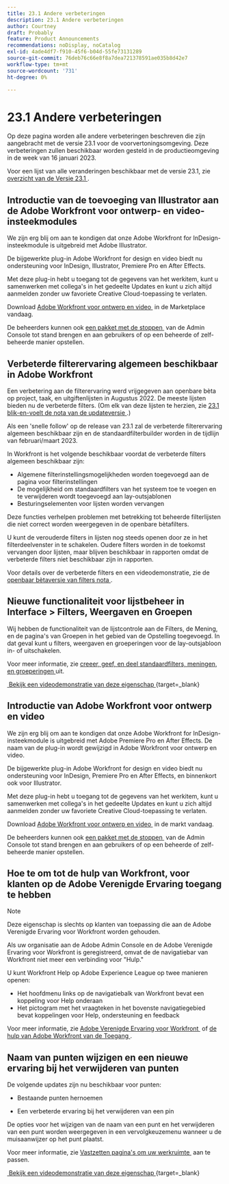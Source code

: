 ```yaml
---
title: 23.1 Andere verbeteringen
description: 23.1 Andere verbeteringen
author: Courtney
draft: Probably
feature: Product Announcements
recommendations: noDisplay, noCatalog
exl-id: 4ade4df7-f910-45f6-b04d-55fe73131289
source-git-commit: 76deb76c66e8f8a7dea721378591ae035b8d42e7
workflow-type: tm+mt
source-wordcount: '731'
ht-degree: 0%

---
```


# 23.1 Andere verbeteringen

Op deze pagina worden alle andere verbeteringen beschreven die zijn aangebracht met de versie 23.1 voor de voorvertoningsomgeving. Deze verbeteringen zullen beschikbaar worden gesteld in de productieomgeving in de week van 16 januari 2023.

Voor een lijst van alle veranderingen beschikbaar met de versie 23.1, zie [&#x200B; overzicht van de Versie 23.1 &#x200B;](/help/quicksilver/product-announcements/product-releases/23.1-release-activity/23-1-release-overview.md).

## Introductie van de toevoeging van Illustrator aan de Adobe Workfront voor ontwerp- en video-insteekmodules

We zijn erg blij om aan te kondigen dat onze Adobe Workfront for InDesign-insteekmodule is uitgebreid met Adobe Illustrator.

De bijgewerkte plug-in Adobe Workfront for design en video biedt nu ondersteuning voor InDesign, Illustrator, Premiere Pro en After Effects.

Met deze plug-in hebt u toegang tot de gegevens van het werkitem, kunt u samenwerken met collega&#39;s in het gedeelte Updates en kunt u zich altijd aanmelden zonder uw favoriete Creative Cloud-toepassing te verlaten.

Download [&#x200B; Adobe Workfront voor ontwerp en video &#x200B;](https://exchange.adobe.com/apps/cc/108938/adobe-workfront-for-design-and-video) in de Marketplace vandaag.

De beheerders kunnen ook [&#x200B; een pakket met de stoppen &#x200B;](https://helpx.adobe.com/in/enterprise/using/manage-extensions.html) van de Admin Console tot stand brengen en aan gebruikers of op een beheerde of zelf-beheerde manier opstellen.

## Verbeterde filterervaring algemeen beschikbaar in Adobe Workfront

Een verbetering aan de filterervaring werd vrijgegeven aan openbare bèta op project, taak, en uitgiftenlijsten in Augustus 2022. De meeste lijsten bieden nu de verbeterde filters. (Om elk van deze lijsten te herzien, zie [&#x200B; 23.1 blik-en-voelt de nota van de updateversie &#x200B;](/help/quicksilver/product-announcements/product-releases/23.1-release-activity/23-1-look-and-feel-updates.md).)

Als een &#39;snelle follow&#39; op de release van 23.1 zal de verbeterde filterervaring algemeen beschikbaar zijn en de standaardfilterbuilder worden in de tijdlijn van februari/maart 2023.

In Workfront is het volgende beschikbaar voordat de verbeterde filters algemeen beschikbaar zijn:

* Algemene filterinstellingsmogelijkheden worden toegevoegd aan de pagina voor filterinstellingen
* De mogelijkheid om standaardfilters van het systeem toe te voegen en te verwijderen wordt toegevoegd aan lay-outsjablonen
* Besturingselementen voor lijsten worden vervangen

Deze functies verhelpen problemen met betrekking tot beheerde filterlijsten die niet correct worden weergegeven in de openbare bètafilters.

U kunt de verouderde filters in lijsten nog steeds openen door ze in het filterdeelvenster in te schakelen. Oudere filters worden in de toekomst vervangen door lijsten, maar blijven beschikbaar in rapporten omdat de verbeterde filters niet beschikbaar zijn in rapporten.

Voor details over de verbeterde filters en een videodemonstratie, zie de [&#x200B; openbaar bètaversie van filters nota &#x200B;](/help/quicksilver/product-announcements/product-releases/22.4-release-activity/22-4-project-enhancements.md).

## Nieuwe functionaliteit voor lijstbeheer in Interface > Filters, Weergaven en Groepen

Wij hebben de functionaliteit van de lijstcontrole aan de Filters, de Mening, en de pagina&#39;s van Groepen in het gebied van de Opstelling toegevoegd. In dat geval kunt u filters, weergaven en groeperingen voor de lay-outsjabloon in- of uitschakelen.

Voor meer informatie, zie [&#x200B; creeer, geef, en deel standaardfilters, meningen, en groeperingen &#x200B;](/help/quicksilver/administration-and-setup/set-up-workfront/configure-system-defaults/create-and-share-default-fvgs.md) uit.

[&#x200B; Bekijk een videodemonstratie van deze eigenschap &#x200B;](https://video.tv.adobe.com/v/3412057/){target=_blank}

## Introductie van Adobe Workfront voor ontwerp en video

We zijn erg blij om aan te kondigen dat onze Adobe Workfront for InDesign-insteekmodule is uitgebreid met Adobe Premiere Pro en After Effects. De naam van de plug-in wordt gewijzigd in Adobe Workfront voor ontwerp en video.

De bijgewerkte plug-in Adobe Workfront for design en video biedt nu ondersteuning voor InDesign, Premiere Pro en After Effects, en binnenkort ook voor Illustrator.

Met deze plug-in hebt u toegang tot de gegevens van het werkitem, kunt u samenwerken met collega&#39;s in het gedeelte Updates en kunt u zich altijd aanmelden zonder uw favoriete Creative Cloud-toepassing te verlaten.

Download [&#x200B; Adobe Workfront voor ontwerp en video &#x200B;](https://exchange.adobe.com/apps/cc/108938/adobe-workfront-for-design-and-video) in de markt vandaag.

De beheerders kunnen ook [&#x200B; een pakket met de stoppen &#x200B;](https://helpx.adobe.com/in/enterprise/using/manage-extensions.html) van de Admin Console tot stand brengen en aan gebruikers of op een beheerde of zelf-beheerde manier opstellen.

## Hoe te om tot de hulp van Workfront, voor klanten op de Adobe Verenigde Ervaring toegang te hebben

>[!NOTE]
>
>Deze eigenschap is slechts op klanten van toepassing die aan de Adobe Verenigde Ervaring voor Workfront worden gehouden.

Als uw organisatie aan de Adobe Admin Console en de Adobe Verenigde Ervaring voor Workfront is geregistreerd, omvat de de navigatiebar van Workfront niet meer een verbinding voor &quot;Hulp.&quot;

U kunt Workfront Help op Adobe Experience League op twee manieren openen:

* Het hoofdmenu links op de navigatiebalk van Workfront bevat een koppeling voor Help onderaan
* Het pictogram met het vraagteken in het bovenste navigatiegebied bevat koppelingen voor Help, ondersteuning en feedback

Voor meer informatie, zie [&#x200B; Adobe Verenigde Ervaring voor Workfront &#x200B;](/help/quicksilver/workfront-basics/navigate-workfront/workfront-navigation/adobe-unified-experience.md) of [&#x200B; de hulp van Adobe Workfront van de Toegang &#x200B;](/help/quicksilver/workfront-basics/navigate-workfront/workfront-navigation/access-workfront-help.md).

## Naam van punten wijzigen en een nieuwe ervaring bij het verwijderen van punten

De volgende updates zijn nu beschikbaar voor punten:

* Bestaande punten hernoemen

* Een verbeterde ervaring bij het verwijderen van een pin

De opties voor het wijzigen van de naam van een punt en het verwijderen van een punt worden weergegeven in een vervolgkeuzemenu wanneer u de muisaanwijzer op het punt plaatst.

Voor meer informatie, zie [&#x200B; Vastzetten pagina&#39;s om uw werkruimte &#x200B;](/help/quicksilver/workfront-basics/the-new-workfront-experience/pin-pages.md) aan te passen.

[&#x200B; Bekijk een videodemonstratie van deze eigenschap &#x200B;](https://video.tv.adobe.com/v/3412389/){target=_blank}
